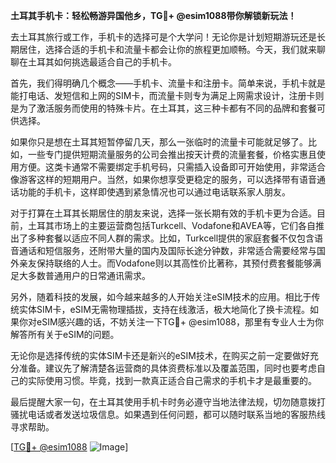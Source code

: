 **土耳其手机卡：轻松畅游异国他乡，TG💪+ @esim1088带你解锁新玩法！**

去土耳其旅行或工作，手机卡的选择可是个大学问！无论你是计划短期游玩还是长期居住，选择合适的手机卡和流量卡都会让你的旅程更加顺畅。今天，我们就来聊聊在土耳其如何挑选最适合自己的手机卡。

首先，我们得明确几个概念——手机卡、流量卡和注册卡。简单来说，手机卡就是能打电话、发短信和上网的SIM卡，而流量卡则专为满足上网需求设计，注册卡则是为了激活服务而使用的特殊卡片。在土耳其，这三种卡都有不同的品牌和套餐可供选择。

如果你只是想在土耳其短暂停留几天，那么一张临时的流量卡可能就足够了。比如，一些专门提供短期流量服务的公司会推出按天计费的流量套餐，价格实惠且使用方便。这类卡通常不需要绑定手机号码，只需插入设备即可开始使用，非常适合像游客这样的短期用户。当然，如果你想享受更稳定的服务，可以选择带有语音通话功能的手机卡，这样即使遇到紧急情况也可以通过电话联系家人朋友。

对于打算在土耳其长期居住的朋友来说，选择一张长期有效的手机卡更为合适。目前，土耳其市场上的主要运营商包括Turkcell、Vodafone和AVEA等，它们各自推出了多种套餐以适应不同人群的需求。比如，Turkcell提供的家庭套餐不仅包含语音通话和短信服务，还附带大量的国内及国际长途分钟数，非常适合需要经常与国外亲友保持联络的人士。而Vodafone则以其高性价比著称，其预付费套餐能够满足大多数普通用户的日常通讯需求。

另外，随着科技的发展，如今越来越多的人开始关注eSIM技术的应用。相比于传统实体SIM卡，eSIM无需物理插拔，支持在线激活，极大地简化了换卡流程。如果你对eSIM感兴趣的话，不妨关注一下TG💪+ @esim1088，那里有专业人士为你解答所有关于eSIM的问题。

无论你是选择传统的实体SIM卡还是新兴的eSIM技术，在购买之前一定要做好充分准备。建议先了解清楚各运营商的具体资费标准以及覆盖范围，同时也要考虑自己的实际使用习惯。毕竟，找到一款真正适合自己需求的手机卡才是最重要的。

最后提醒大家一句，在土耳其使用手机卡时务必遵守当地法律法规，切勿随意拨打骚扰电话或者发送垃圾信息。如果遇到任何问题，都可以随时联系当地的客服热线寻求帮助。

[[TG💪+ @esim1088](https://t.me/s/esim1088) ![Image](https://i.postimg.cc/4NQfJmqS/Snipaste-2025-05-13-00-14-12.png)]